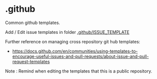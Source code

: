 # .github
Common github templates.

Add / Edit issue templates in folder [.github/ISSUE_TEMPLATE](.github/ISSUE_TEMPLATE/)

Further reference on managing cross repository git hub templates:
 
- https://docs.github.com/en/communities/using-templates-to-encourage-useful-issues-and-pull-requests/about-issue-and-pull-request-templates

Note : Remind when editing the templates that this is a public repository.